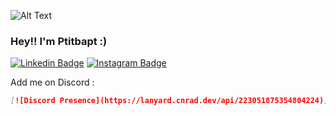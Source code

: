 ![Alt Text](https://media.giphy.com/media/pWLSXjkAv1c1gwCB4E/giphy.gif)
### Hey!! I'm Ptitbapt :) 

[![Linkedin Badge](https://img.shields.io/badge/-LinkedIn-0e76a8?style=flat-square&logo=Linkedin&logoColor=white)](https://www.linkedin.com/in/baptiste-dumoulin-developpeur-informatique-076008218/)
[![Instagram Badge](https://img.shields.io/badge/-Instagram-e4405f?style=flat-square&logo=Instagram&logoColor=white)](https://www.instagram.com/ptibapt/)

Add me on Discord :

```md
[![Discord Presence](https://lanyard.cnrad.dev/api/223051875354804224)](https://discord.com/users/223051875354804224)
```